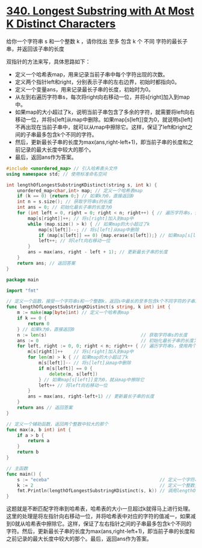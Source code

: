 # [340. Longest Substring with At Most K Distinct Characters](https://leetcode.com/problems/longest-substring-with-at-most-k-distinct-characters/)

给你一个字符串 s 和一个整数 k ，请你找出 至多 包含 k 个 不同 字符的最长子串，并返回该子串的长度

双指针的方法来写，具体思路如下：

- 定义一个哈希表map，用来记录当前子串中每个字符出现的次数。
- 定义两个指针left和right，分别表示子串的左右边界，初始时都指向0。
- 定义一个变量ans，用来记录最长子串的长度，初始时为0。
- 从左到右遍历字符串s，每次将right向右移动一位，并将s[right]加入到map中。
- 如果map的大小超过了k，说明当前子串包含了多余的字符，就需要将left向右移动一位，并将s[left]从map中删除。如果map[s[left]]变为0，就说明s[left]不再出现在当前子串中，就可以从map中擦除它。这样，保证了left和right之间的子串最多包含k个不同的字符。
- 然后，更新最长子串的长度为max(ans,right-left+1)，即当前子串的长度和之前记录的最大长度中较大的那个。
- 最后，返回ans作为答案。

```c++
#include <unordered_map> // 引入哈希表头文件
using namespace std; // 使用标准命名空间

int lengthOfLongestSubstringKDistinct(string s, int k) {
    unordered_map<char,int> map; // 定义一个哈希表map
    if (k == 0) {return 0;} // 如果k为0，直接返回0
    int n = s.size(); // 获取字符串s的长度
    int ans = 0; // 初始化最长子串的长度为0
    for (int left = 0, right = 0; right < n; right++) { // 遍历字符串s，使用两个指针left和right表示子串的左右边界
        map[s[right]]++; // 将s[right]加入到map中
        while (map.size() > k) { // 如果map的大小超过了k
            map[s[left]]--; // 将s[left]从map中删除
            if (map[s[left]] == 0) {map.erase(s[left]);} // 如果map[s[left]]变为0，就从map中擦除它
            left++; // 将left向右移动一位
        }
        ans = max(ans, right - left + 1); // 更新最长子串的长度
    }
    return ans; // 返回答案
}
```



```go
package main

import "fmt"

// 定义一个函数，接受一个字符串s和一个整数k，返回s中最长的至多包含k个不同字符的子串的长度
func lengthOfLongestSubstringKDistinct(s string, k int) int {
	m := make(map[byte]int) // 定义一个哈希表map
	if k == 0 {
		return 0
	} // 如果k为0，直接返回0
	n := len(s)                                   // 获取字符串s的长度
	ans := 0                                      // 初始化最长子串的长度为0
	for left, right := 0, 0; right < n; right++ { // 遍历字符串s，使用两个指针left和right表示子串的左右边界
		m[s[right]]++    // 将s[right]加入到map中
		for len(m) > k { // 如果map的大小超过了k
			m[s[left]]-- // 将s[left]从map中删除
			if m[s[left]] == 0 {
				delete(m, s[left])
			} // 如果map[s[left]]变为0，就从map中擦除它
			left++ // 将left向右移动一位
		}
		ans = max(ans, right-left+1) // 更新最长子串的长度
	}
	return ans // 返回答案
}

// 定义一个辅助函数，返回两个整数中较大的那个
func max(a, b int) int {
	if a > b {
		return a
	}
	return b
}

// 主函数
func main() {
	s := "eceba"                                         // 定义一个字符串变量s，并赋值为"eceba"
	k := 2                                               // 定义一个整数变量k，并赋值为2
	fmt.Println(lengthOfLongestSubstringKDistinct(s, k)) // 调用lengthOfLongestSubstringKDistinct函数，并将结果输出到标准输出流，换行
}
```
这题就是不断匹配字符串到哈希表，哈希表的大小一旦超过k就得马上进行处理。这里的处理是将左指针向右移动一位，并将哈希表中对应的字符的值减一，如果减到0就从哈希表中擦除它。这样，保证了左右指针之间的子串最多包含k个不同的字符。然后，更新最长子串的长度为max(ans,right-left+1)，即当前子串的长度和之前记录的最大长度中较大的那个。最后，返回ans作为答案。




